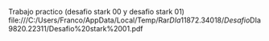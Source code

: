 Trabajo practico (desafio stark 00 y desafio stark 01)
file:///C:/Users/Franco/AppData/Local/Temp/Rar$DIa11872.34018/Desafio%20Stark%20.pdf || file:///C:/Users/Franco/AppData/Local/Temp/Rar$DIa9820.22311/Desafio%20stark%2001.pdf
